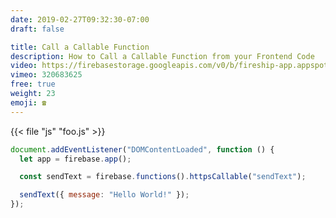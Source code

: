 ```yaml
---
date: 2019-02-27T09:32:30-07:00
draft: false

title: Call a Callable Function
description: How to Call a Callable Function from your Frontend Code
video: https://firebasestorage.googleapis.com/v0/b/fireship-app.appspot.com/o/courses%2Fcloud-functions-master-course%2F6-callit.mp4?alt=media&token=46aa1e58-1792-459f-afba-f4fd5abe94f7
vimeo: 320683625
free: true
weight: 23
emoji: ☎️
---
```


{{< file "js" "foo.js" >}}

```js
document.addEventListener("DOMContentLoaded", function () {
  let app = firebase.app();

  const sendText = firebase.functions().httpsCallable("sendText");

  sendText({ message: "Hello World!" });
});
```
